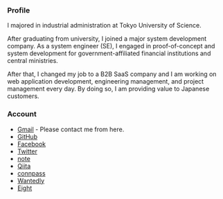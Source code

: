 ### Profile

I majored in industrial administration at Tokyo University of Science.

After graduating from university, I joined a major system development company.
As a system engineer (SE), I engaged in proof-of-concept and system development for government-affiliated financial institutions and central ministries.

After that, I changed my job to a B2B SaaS company and I am working on web application development, engineering management, and project management every day.
By doing so, I am providing value to Japanese customers.


### Account
* [Gmail](mailto:yyy.of.s+github2@gmail.com) - Please contact me from here.
* [GitHub](https://github.com/7coAim)
* [Facebook](https://www.facebook.com/kurosawa.tomoyuki.3/)
* [Twitter](https://twitter.com/7coAim)
* [note](https://note.com/kurosawat)
* [Qiita](https://qiita.com/7coAim)
* [connpass](https://connpass.com/user/tonnk18/)
* [Wantedly](https://www.wantedly.com/id/kurosawa_tomoyuki)
* [Eight](https://8card.net/p/39918114600)

<!-- [LinkedIn](WIP) -->
